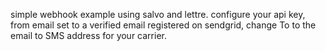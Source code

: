 simple webhook example using salvo and lettre.  configure your api key, from email set to a verified email registered on sendgrid, change To to the email to SMS address for your carrier.

